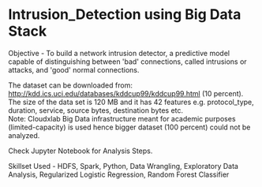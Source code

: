# Intrusion_Detection using Big Data Stack

Objective - To build a network intrusion detector, a predictive model capable of distinguishing between 'bad' connections, called intrusions or attacks, and 'good' normal connections.  

The dataset can be downloaded from: http://kdd.ics.uci.edu/databases/kddcup99/kddcup99.html (10 percent).  
The size of the data set is 120 MB and it has 42 features e.g. protocol_type, duration, service, source bytes, destination bytes etc.  
Note: Cloudxlab Big Data infrastructure meant for academic purposes (limited-capacity) is used hence bigger dataset (100 percent) could not be analyzed.  

Check Jupyter Notebook for Analysis Steps.

Skillset Used - HDFS, Spark, Python, Data Wrangling, Exploratory Data Analysis, Regularized Logistic Regression, Random Forest Classifier


